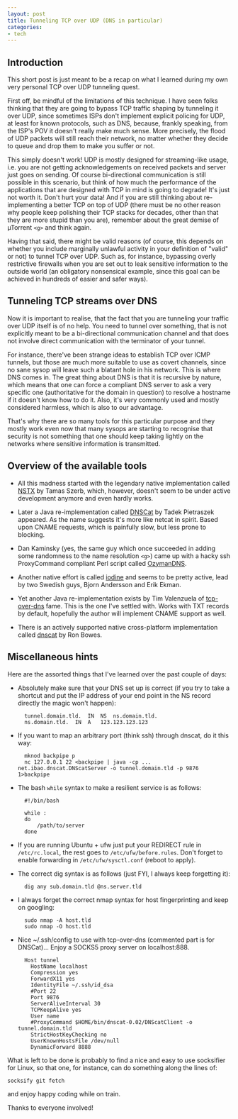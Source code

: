 ```yaml
---
layout: post
title: Tunneling TCP over UDP (DNS in particular)
categories:
- tech
---
```


Introduction
------------

This short post is just meant to be a recap on what I learned during my own very personal TCP over UDP tunneling quest.

First off, be mindful of the limitations of this technique. I have seen folks thinking that they are going to bypass TCP traffic shaping by tunneling it over UDP, since sometimes ISPs don't implement explicit policing for UDP, at least for known protocols, such as DNS, because, frankly speaking, from the ISP's POV it doesn't really make much sense. More precisely, the flood of UDP packets will still reach their network, no matter whether they decide to queue and drop them to make you suffer or not.

This simply doesn't work! UDP is mostly designed for streaming-like usage, i.e. you are not getting acknowledgements on received packets and server just goes on sending. Of course bi-directional communication is still possible in this scenario, but think of how much the performance of the applications that are designed with TCP in mind is going to degrade! It's just not worth it. Don't hurt your data! And if you are still thinking about re-implementing a better TCP on top of UDP (there must be no other reason why people keep polishing their TCP stacks for decades, other than that they are more stupid than you are), remember about the great demise of µTorrent `<g>` and think again.

Having that said, there might be valid reasons (of course, this depends on whether you include marginally unlawful activity in your definition of "valid" or not) to tunnel TCP over UDP. Such as, for instance, bypassing overly restrictive firewalls when you are set out to leak sensitive information to the outside world (an obligatory nonsensical example, since this goal can be achieved in hundreds of easier and safer ways).

Tunneling TCP streams over DNS
------------------------------

Now it is important to realise, that the fact that you are tunneling your traffic over UDP itself is of no help. You need to tunnel over something, that is not explicitly meant to be a bi-directional communication channel and that does not involve direct communication with the terminator of your tunnel.

For instance, there've been strange ideas to establish TCP over ICMP tunnels, but those are much more suitable to use as covert channels, since no sane sysop will leave such a blatant hole in his network. This is where DNS comes in. The great thing about DNS is that it is recursive by nature, which means that one can force a compliant DNS server to ask a very specific one (authoritative for the domain in question) to resolve a hostname if it doesn't know how to do it. Also, it's very commonly used and mostly considered harmless, which is also to our advantage.

That's why there are so many tools for this particular purpose and they mostly work even now that many sysops are starting to recognise that security is not something that one should keep taking lightly on the networks where sensitive information is transmitted.

Overview of the available tools
-------------------------------

* All this madness started with the legendary native implementation called [NSTX][nstx] by Tamas Szerb, which, however, doesn't seem to be under active development anymore and even hardly works.

* Later a Java re-implementation called [DNSCat][dnscat-old] by Tadek Pietraszek appeared. As the name suggests it's more like netcat in spirit. Based upon CNAME requests, which is painfully slow, but less prone to blocking.

* Dan Kaminsky (yes, the same guy which once succeeded in adding some randomness to the name resolution `<g>`) came up with a hacky ssh ProxyCommand compliant Perl script called [OzymanDNS][ozyman].

* Another native effort is called [iodine][iodine-project] and seems to be pretty active, lead by two Swedish guys, Bjorn Andersson and Erik Ekman.

* Yet another Java re-implementation exists by Tim Valenzuela of [tcp-over-dns][tcp-over-dns-project] fame. This is the one I've settled with. Works with TXT records by default, hopefully the author will implement CNAME support as well.

* There is an actively supported native cross-platform implementation called [dnscat][dnscat-new] by Ron Bowes.

[nstx]: http://savannah.nongnu.org/projects/nstx/ "NSTX at Savannah"
[dnscat-old]: http://tadek.pietraszek.org/projects/DNScat/ "The original DNSCat"
[ozyman]: http://www.doxpara.com "OzymanDNS by Dan Kaminsky"
[iodine-project]: http://code.kryo.se/iodine/ "The iodine project"
[tcp-over-dns-project]: http://analogbit.com/software/tcp-over-dns "The tcp-over-dns project"
[dnscat-new]: http://www.skullsecurity.org/wiki/index.php/Dnscat "The new dnscat"

Miscellaneous hints
-------------------

Here are the assorted things that I've learned over the past couple of days:

* Absolutely make sure that your DNS set up is correct (if you try to take a shortcut and put the IP address of your end point in the NS record directly the magic won't happen):

        tunnel.domain.tld.	IN	NS	ns.domain.tld.
        ns.domain.tld.	IN	A	123.123.123.123

* If you want to map an arbitrary port (think ssh) through dnscat, do it this way:

        mknod backpipe p
        nc 127.0.0.1 22 <backpipe | java -cp ... net.ibao.dnscat.DNScatServer -o tunnel.domain.tld -p 9876 1>backpipe

* The bash `while` syntax to make a resilient service is as follows:

        #!/bin/bash

        while :
        do
            /path/to/server
        done

* If you are running Ubuntu + ufw just put your REDIRECT rule in `/etc/rc.local`, the rest goes to `/etc/ufw/before.rules`. Don't forget to enable forwarding in `/etc/ufw/sysctl.conf` (reboot to apply).

* The correct dig syntax is as follows (just FYI, I always keep forgetting it):

        dig any sub.domain.tld @ns.server.tld

* I always forget the correct nmap syntax for host fingerprinting and keep on googling:

        sudo nmap -A host.tld
        sudo nmap -O host.tld

* Nice ~/.ssh/config to use with tcp-over-dns (commented part is for DNSCat)... Enjoy a SOCKS5 proxy server on localhost:888.

        Host tunnel
          HostName localhost
          Compression yes
          ForwardX11 yes
          IdentityFile ~/.ssh/id_dsa
          #Port 22
          Port 9876
          ServerAliveInterval 30
          TCPKeepAlive yes
          User name
          #ProxyCommand $HOME/bin/dnscat-0.02/DNScatClient -o tunnel.domain.tld
          StrictHostKeyChecking no
          UserKnownHostsFile /dev/null
          DynamicForward 8888

What is left to be done is probably to find a nice and easy to use socksifier for Linux, so that one, for instance, can do something along the lines of:

    socksify git fetch

and enjoy happy coding while on train.

Thanks to everyone involved!


